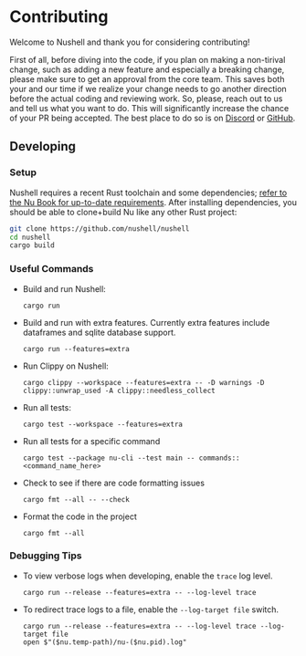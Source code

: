 # Contributing

Welcome to Nushell and thank you for considering contributing!

First of all, before diving into the code, if you plan on making a non-tirival change, such as adding a new feature and especially a breaking change, please make sure to get an approval from the core team.
This saves both your and our time if we realize your change needs to go another direction before the actual coding and reviewing work.
So, please, reach out to us and tell us what you want to do.
This will significantly increase the chance of your PR being accepted.
The best place to do so is on [Discord](https://discordapp.com/invite/NtAbbGn) or [GitHub](https://github.com/nushell/nushell/issues/new/choose).

## Developing

### Setup

Nushell requires a recent Rust toolchain and some dependencies; [refer to the Nu Book for up-to-date requirements](https://www.nushell.sh/book/installation.html#build-from-source). After installing dependencies, you should be able to clone+build Nu like any other Rust project:

```bash
git clone https://github.com/nushell/nushell
cd nushell
cargo build
```

### Useful Commands

- Build and run Nushell:

  ```shell
  cargo run
  ```

- Build and run with extra features. Currently extra features include dataframes and sqlite database support.
  ```shell
  cargo run --features=extra
  ```

- Run Clippy on Nushell:

  ```shell
  cargo clippy --workspace --features=extra -- -D warnings -D clippy::unwrap_used -A clippy::needless_collect
  ```

- Run all tests:

  ```shell
  cargo test --workspace --features=extra
  ```

- Run all tests for a specific command

  ```shell
  cargo test --package nu-cli --test main -- commands::<command_name_here>
  ```

- Check to see if there are code formatting issues

  ```shell
  cargo fmt --all -- --check
  ```

- Format the code in the project

  ```shell
  cargo fmt --all
  ```

### Debugging Tips

- To view verbose logs when developing, enable the `trace` log level.

  ```shell
  cargo run --release --features=extra -- --log-level trace
  ```

- To redirect trace logs to a file, enable the `--log-target file` switch.
  ```shell
  cargo run --release --features=extra -- --log-level trace --log-target file
  open $"($nu.temp-path)/nu-($nu.pid).log"
  ```
